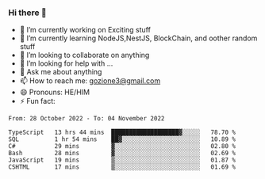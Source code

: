 ### Hi there 👋

<!--
**charlieScript/charlieScript** is a ✨ _special_ ✨ repository because its `README.md` (this file) appears on your GitHub profile.

Here are some ideas to get you started: -->

- 🔭 I’m currently working on Exciting stuff
- 🌱 I’m currently learning NodeJS,NestJS, BlockChain, and oother random stuff
- 👯 I’m looking to collaborate on anything
- 🤔 I’m looking for help with ...
- 💬 Ask me about anything
- 📫 How to reach me: gozione3@gmail.com
- 😄 Pronouns: HE/HIM
- ⚡ Fun fact: 
<!--START_SECTION:waka-->

```text
From: 28 October 2022 - To: 04 November 2022

TypeScript   13 hrs 44 mins  ███████████████████▓░░░░░   78.70 %
SQL          1 hr 54 mins    ██▓░░░░░░░░░░░░░░░░░░░░░░   10.89 %
C#           29 mins         ▓░░░░░░░░░░░░░░░░░░░░░░░░   02.80 %
Bash         28 mins         ▓░░░░░░░░░░░░░░░░░░░░░░░░   02.69 %
JavaScript   19 mins         ▒░░░░░░░░░░░░░░░░░░░░░░░░   01.87 %
CSHTML       17 mins         ▒░░░░░░░░░░░░░░░░░░░░░░░░   01.69 %
```

<!--END_SECTION:waka-->

